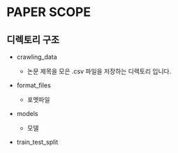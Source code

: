 # PAPER SCOPE





## 디렉토리 구조
- crawling_data
  - 논문 제목을 모은 .csv 파일을 저장하는 디렉토리 입니다.

- format_files
  - 포멧파일

- models
  - 모델

- train_test_split




